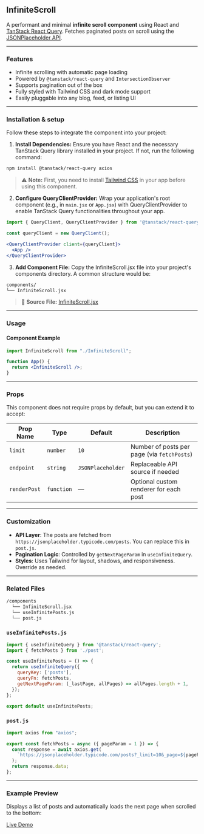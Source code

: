 
## InfiniteScroll

A performant and minimal **infinite scroll component** using React and [TanStack React Query](https://tanstack.com/query/v5). Fetches paginated posts on scroll using the [JSONPlaceholder API](https://jsonplaceholder.typicode.com/).

---

### Features

- Infinite scrolling with automatic page loading
- Powered by `@tanstack/react-query` and `IntersectionObserver`
- Supports pagination out of the box
- Fully styled with Tailwind CSS and dark mode support
- Easily pluggable into any blog, feed, or listing UI

---

### Installation & setup

Follow these steps to integrate the component into your project:

1. **Install Dependencies:** Ensure you have React and the necessary TanStack Query library installed in your project. If not, run the following command:
```bash
npm install @tanstack/react-query axios
```

> ⚠️ **Note:** First, you need to install [Tailwind CSS](https://tailwindcss.com/docs/installation) in your app before using this component.


2. **Configure QueryClientProvider:** Wrap your application's root component (e.g., in `main.jsx` or `App.jsx`) with QueryClientProvider to enable TanStack Query functionalities throughout your app.

```jsx
import { QueryClient, QueryClientProvider } from '@tanstack/react-query';

const queryClient = new QueryClient();

<QueryClientProvider client={queryClient}>
  <App />
</QueryClientProvider>

```

3. **Add Component File:** Copy the InfiniteScroll.jsx file into your project's components directory. A common structure would be:

```bash
components/
└── InfiniteScroll.jsx
```

> 🔗 **Source File:** [InfiniteScroll.jsx](https://github.com/zainali954/react-ui-components/tree/main/src/UI/Infinite%20Scroll/InfiniteScroll.jsx)

---

### Usage

#### Component Example

```jsx
import InfiniteScroll from "./InfiniteScroll";

function App() {
  return <InfiniteScroll />;
}
```

---

### Props

This component does not require props by default, but you can extend it to accept:

| Prop Name    | Type       | Default           | Description                                 |
| ------------ | ---------- | ----------------- | ------------------------------------------- |
| `limit`      | `number`   | `10`              | Number of posts per page (via `fetchPosts`) |
| `endpoint`   | `string`   | `JSONPlaceholder` | Replaceable API source if needed            |
| `renderPost` | `function` | —                 | Optional custom renderer for each post      |

---

### Customization

* **API Layer**: The posts are fetched from `https://jsonplaceholder.typicode.com/posts`. You can replace this in `post.js`.
* **Pagination Logic**: Controlled by `getNextPageParam` in `useInfiniteQuery`.
* **Styles**: Uses Tailwind for layout, shadows, and responsiveness. Override as needed.

---

### Related Files

```bash
/components
  └── InfiniteScroll.jsx
  └── useInfinitePosts.js
  └── post.js
```

### `useInfinitePosts.js`

```js
import { useInfiniteQuery } from '@tanstack/react-query';
import { fetchPosts } from './post';

const useInfinitePosts = () => {
  return useInfiniteQuery({
    queryKey: ['posts'],
    queryFn: fetchPosts,
    getNextPageParam: (_lastPage, allPages) => allPages.length + 1,
  });
};

export default useInfinitePosts;
```

### `post.js`

```js
import axios from "axios";

export const fetchPosts = async ({ pageParam = 1 }) => {
  const response = await axios.get(
    `https://jsonplaceholder.typicode.com/posts?_limit=10&_page=${pageParam}`
  );
  return response.data;
};
```

---

### Example Preview

Displays a list of posts and automatically loads the next page when scrolled to the bottom:

[Live Demo](https://react-ui-components-three.vercel.app/components/infinite-scroll?tab=preview)


